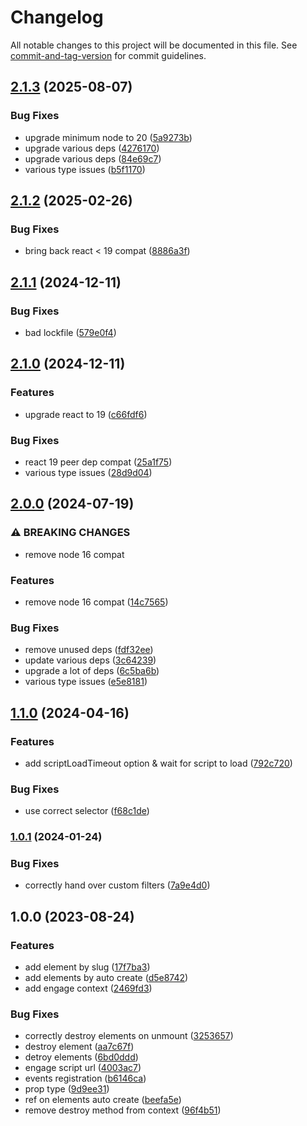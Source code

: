 # Changelog

All notable changes to this project will be documented in this file. See [commit-and-tag-version](https://github.com/absolute-version/commit-and-tag-version) for commit guidelines.

## [2.1.3](https://github.com/p3ol/react-engage/compare/v2.1.2...v2.1.3) (2025-08-07)


### Bug Fixes

* upgrade minimum node to 20 ([5a9273b](https://github.com/p3ol/react-engage/commit/5a9273bce93870daf96c258a748bc77d5c7c749a))
* upgrade various deps ([4276170](https://github.com/p3ol/react-engage/commit/42761706aa948fbc64e22deda1d78f9a4f26e462))
* upgrade various deps ([84e69c7](https://github.com/p3ol/react-engage/commit/84e69c77cc5068096cb33c019f06c7c814ab7eb3))
* various type issues ([b5f1170](https://github.com/p3ol/react-engage/commit/b5f1170e4f948b8a630d70dea7f5341176dbb61a))

## [2.1.2](https://github.com/p3ol/react-engage/compare/v2.1.1...v2.1.2) (2025-02-26)


### Bug Fixes

* bring back react < 19 compat ([8886a3f](https://github.com/p3ol/react-engage/commit/8886a3ff07afaaa8dfb1f9cd3d0ba4bd0362e8e9))

## [2.1.1](https://github.com/p3ol/react-engage/compare/v2.1.0...v2.1.1) (2024-12-11)


### Bug Fixes

* bad lockfile ([579e0f4](https://github.com/p3ol/react-engage/commit/579e0f4b15622cd621ec08c2954931ac8a873548))

## [2.1.0](https://github.com/p3ol/react-engage/compare/v2.0.0...v2.1.0) (2024-12-11)


### Features

* upgrade react to 19 ([c66fdf6](https://github.com/p3ol/react-engage/commit/c66fdf6406ebaf6e55b991c3413843022c08897d))


### Bug Fixes

* react 19 peer dep compat ([25a1f75](https://github.com/p3ol/react-engage/commit/25a1f751bc46592c8c732476fb644f7006fb8d9e))
* various type issues ([28d9d04](https://github.com/p3ol/react-engage/commit/28d9d04759805e9b5866f57e66ebc85df7c6cf19))

## [2.0.0](https://github.com/p3ol/react-engage/compare/v1.1.0...v2.0.0) (2024-07-19)


### ⚠ BREAKING CHANGES

* remove node 16 compat

### Features

* remove node 16 compat ([14c7565](https://github.com/p3ol/react-engage/commit/14c75655d8762caaf6dbb6234a74cbe8dc7cd963))


### Bug Fixes

* remove unused deps ([fdf32ee](https://github.com/p3ol/react-engage/commit/fdf32ee0fdce404dc193c5b571481764e29a60e0))
* update various deps ([3c64239](https://github.com/p3ol/react-engage/commit/3c64239638f7c756c1087a2a4be2a4dd96e6d983))
* upgrade a lot of deps ([6c5ba6b](https://github.com/p3ol/react-engage/commit/6c5ba6bb050d5a53c469da5dea1ac169f51da518))
* various type issues ([e5e8181](https://github.com/p3ol/react-engage/commit/e5e81815b5a0773cc0e70c4bf0df951f034b8eb9))

## [1.1.0](https://github.com/p3ol/react-engage/compare/v1.0.1...v1.1.0) (2024-04-16)


### Features

* add scriptLoadTimeout option & wait for script to load ([792c720](https://github.com/p3ol/react-engage/commit/792c7208f9f0ade225d7a322f511f97d292ef90f))


### Bug Fixes

* use correct selector ([f68c1de](https://github.com/p3ol/react-engage/commit/f68c1deb21878779ad91636c81254672ac1f0aa8))

### [1.0.1](https://github.com/p3ol/react-engage/compare/v1.0.0...v1.0.1) (2024-01-24)


### Bug Fixes

* correctly hand over custom filters ([7a9e4d0](https://github.com/p3ol/react-engage/commit/7a9e4d030068073dc8f245a8a4fc81cc43106cfd))

## 1.0.0 (2023-08-24)


### Features

* add element by slug ([17f7ba3](https://github.com/p3ol/react-engage/commit/17f7ba37a33038b21e16e3d0bfe491f010aac9af))
* add elements by auto create ([d5e8742](https://github.com/p3ol/react-engage/commit/d5e874208c1b86647f04fcb78309e09624e93f15))
* add engage context ([2469fd3](https://github.com/p3ol/react-engage/commit/2469fd34b2f0ffb30feb5da4f0082c2ffeafbb43))


### Bug Fixes

* correctly destroy elements on unmount ([3253657](https://github.com/p3ol/react-engage/commit/325365793f8bd726912ae6765e815ab63f0d2dd9))
* destroy element ([aa7c67f](https://github.com/p3ol/react-engage/commit/aa7c67fbf1ec3eb99f18da8e30cbad80d151132c))
* detroy elements ([6bd0ddd](https://github.com/p3ol/react-engage/commit/6bd0ddd90b03944c2ddf551bf5f57436f23a3008))
* engage script url ([4003ac7](https://github.com/p3ol/react-engage/commit/4003ac76bb5ea9b4a79c579e0d49217ac620d01e))
* events registration ([b6146ca](https://github.com/p3ol/react-engage/commit/b6146cabd036134ed39fd28f410353d9a4fc1b40))
* prop type ([9d9ee31](https://github.com/p3ol/react-engage/commit/9d9ee31f76883dc866c81d24a4feb58ad8fae43b))
* ref on elements auto create ([beefa5e](https://github.com/p3ol/react-engage/commit/beefa5e29b85b811a4bd02c65b0416de029f11a6))
* remove destroy method from context ([96f4b51](https://github.com/p3ol/react-engage/commit/96f4b51c4e3844047706de3fff32759fba5bdf21))
